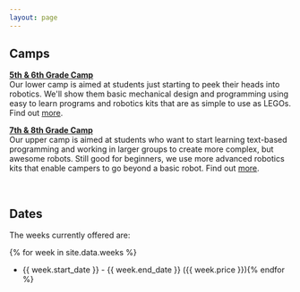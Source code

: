 ```yaml
---
layout: page
---
```


## Camps
**[5th &amp; 6th Grade Camp](lower/)**  
Our lower camp is aimed at students just starting to peek their heads into robotics. We'll show them basic mechanical design and programming using easy to learn programs and robotics kits that are as simple to use as LEGOs. Find out [more](lower/).

**[7th &amp; 8th Grade Camp](lower/)**  
Our upper camp is aimed at students who want to start learning text-based programming and working in larger groups to create more complex, but awesome robots. Still good for beginners, we use more advanced robotics kits that enable campers to go beyond a basic robot.  Find out [more](upper/).

&nbsp;

## Dates
The weeks currently offered are:

{% for week in site.data.weeks %}
- {{ week.start_date }} - {{ week.end_date }} ({{ week.price }}){% endfor %}

